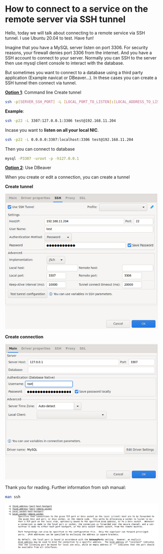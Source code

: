 # How to connect to a service on the remote server via SSH tunnel


<!--more-->
Hello, today we will talk about connecting to a remote service via SSH tunnel. I use Ubuntu 20.04 to test. Have fun!

Imagine that you have a MySQL server listen on port 3306. For security reasons, your firewall denies port 3306 from the internet. And you have a SSH account to connect to your server. Normally you can SSH to the server then use mysql client console to interact with the database.

But sometimes you want to connect to a database using a third party application (Example navicat or DBeaver...). In these cases you can create a SSH tunnel then connect via tunnel.


**<u>Option 1</u>**: Command line
Create tunnel
```bash
ssh -p[SERVER_SSH_PORT] -L [LOCAL_PORT_TO_LISTEN]:[LOCAL_ADDRESS_TO_LISTEN]:[SERVER_PORT_TO_FORWARD] [SERVER_USER_NAME]@[SERVER_IP]
```
**Example**:
```bash
ssh -p22 -L 3307:127.0.0.1:3306 test@192.168.11.204
```
<!--more-->

Incase you want to **listen on all your local NIC**.
```bash
ssh -p22 -L 0.0.0.0:3307:localhost:3306 test@192.168.11.204
```
Then you can connect to database
```bash
mysql -P3307 -uroot -p -h127.0.0.1
```

**<u>Option 2</u>**: Use DBeaver

When you create or edit a connection, you can create a tunnel

**Create tunnel**

![ssh_tunnel_01](/images/howto/ssh_tunnel_01.png)

**Create connection**

![ssh_tunnel_02](/images/howto/ssh_tunnel_02.png)

Thank you for reading. Further information from ssh manual:
```bash
man ssh
```
![ssh_tunnel_03](/images/howto/ssh_tunnel_03.png)
